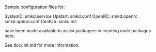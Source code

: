 Sample configuration files for:

SystemD: smkd.service
Upstart: smkd.conf
OpenRC:  smkd.openrc
         smkd.openrcconf
CentOS:  smkd.init

have been made available to assist packagers in creating node packages here.

See doc/init.md for more information.
